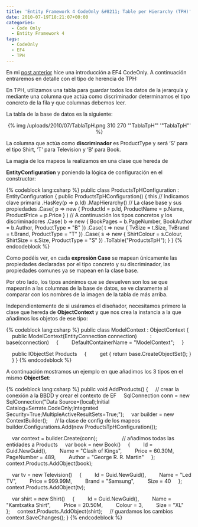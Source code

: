 ```yaml
---
title: 'Entity Framework 4 CodeOnly &#8211; Table per Hierarchy (TPH)'
date: 2010-07-19T18:21:07+00:00
categories:
  - Code Only
  - Entity Framework 4
tags:
  - CodeOnly
  - EF4
  - TPH
---
```

En mi <a href="/2010/07/19/entity-framework-4-codeonly-introduccion/" target="_self">post anterior</a> hice una introducción a EF4 CodeOnly. A continuación entraremos en detalle con el tipo de herencia de TPH:

En TPH, utilizamos una tabla para guardar todos los datos de la jerarquía y mediante una columna que actúa como discriminador determinamos el tipo concreto de la fila y que columnas debemos leer.

La tabla de la base de datos es la siguiente:

<p style="text-align: center;">
    {% img /uploads/2010/07/TablaTpH.png 310 270 '"TablaTpH"' '"TablaTpH"' %}
</p>

<p style="text-align: left;">
  La columna que actúa como <strong>discriminador</strong> es ProductType y será ‘S’ para el tipo Shirt, ‘T’ para Television y ‘B’ para Book.
</p>

<!--more-->La magia de los mapeos la realizamos en una clase que hereda de 

**EntityConfiguration** y poniendo la lógica de configuración en el constructor:

{% codeblock lang:csharp %}
public class ProductsTpHConfiguration : EntityConfiguration<Product>
{
    public ProductsTpHConfiguration()
    {
        this
            // Indicamos clave primaria
            .HasKey(p => p.Id)
            .MapHierarchy()
            // La clase base y sus propiedades
            .Case<Product>(
                p => new
                {
                    ProductId = p.Id,
                    ProductName = p.Name,
                    ProductPrice = p.Price
                }
            )
            // A continuación los tipos concretos y los discriminadores
            .Case<Book>(
                b => new
                {
                    BookPages = b.PageNumber,
                    BookAuthor = b.Author,
                    ProductType = "B"
                })
            .Case<Television>(
                t => new
                {
                    TvSize = t.Size,
                    TvBrand = t.Brand,
                    ProductType = "T"
                })
            .Case<Shirt>(
                s => new
                {
                    ShirtColour = s.Colour,
                    ShirtSize = s.Size,
                    ProductType = "S"
                })
            .ToTable("ProductsTpH");
    }
}
{% endcodeblock %}

Como podéis ver, en cada **expresión Case** se mapean únicamente las propiedades declaradas por el tipo concreto y su discriminador, las propiedades comunes ya se mapean en la clase base.
  
Por otro lado, los tipos anónimos que se devuelven son los se que mapearán a las columnas de la base de datos, se ve claramente al comparar con los nombres de la imagen de la tabla de más arriba.

Independientemente de si usáramos el diseñador, necesitamos primero la clase que hereda de **ObjectContext** y que nos crea la instancia a la que añadimos los objetos de ese tipo:

{% codeblock lang:csharp %}
public class ModelContext : ObjectContext
{
    public ModelContext(EntityConnection connection)
        : base(connection)
    {
        DefaultContainerName = "ModelContext";
    }

    public IObjectSet<Product> Products
    {
        get { return base.CreateObjectSet<Product>(); }
    }
}
{% endcodeblock %}

A continuación mostramos un ejemplo en que añadimos los 3 tipos en el mismo **ObjectSet**:

{% codeblock lang:csharp %}
public void AddProducts()
{
    // crear la conexión a la BBDD y crear el contexto de EF
    SqlConnection conn = new SqlConnection("Data Source=(local);Initial Catalog=Serrate.CodeOnly;Integrated Security=True;MultipleActiveResultSets=True;");
    var builder = new ContextBuilder<ModelContext>();
    // la clase de config de los mapeos
    builder.Configurations.Add(new ProductsTpHConfiguration());

    var context = builder.Create(conn);
           
    // añadimos todas las entidades a Products
    var book = new Book()
    {
        Id = Guid.NewGuid(),
        Name = "Clash of Kings",
        Price = 60.30M,
        PageNumber = 489,
        Author = "George R. R. Martin"
    };
    context.Products.AddObject(book);

    var tv = new Television()
    {
        Id = Guid.NewGuid(),
        Name = "Led TV",
        Price = 999.99M,
        Brand = "Samsung",
        Size = 40
    };
    context.Products.AddObject(tv);

    var shirt = new Shirt()
    {
        Id = Guid.NewGuid(),
        Name = "Kamtxatka Shirt",
        Price = 20.50M,
        Colour = 3,
        Size = "XL"
    };
    context.Products.AddObject(shirt);
    // guardamos los cambios
    context.SaveChanges();
}
{% endcodeblock %}
